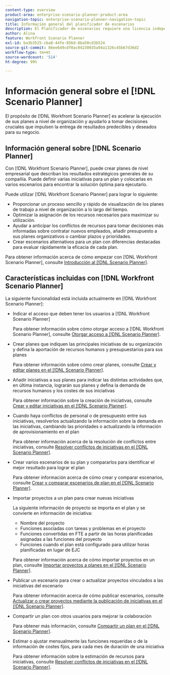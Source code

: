```yaml
---
content-type: overview
product-area: enterprise-scenario-planner-product-area
navigation-topic: enterprise-scenario-planner-navigation-topic
title: Información general del planificador de escenarios
description: El Planificador de escenarios requiere una licencia independiente, además de la licencia de Adobe Workfront.
author: Alina
feature: Workfront Scenario Planner
exl-id: ba3b3525-cba8-44fe-856d-8ba50cd3b524
source-git-commit: 86ee649cdf0ac04230035a94a1326c45b67d36d2
workflow-type: tm+mt
source-wordcount: '514'
ht-degree: 99%

---
```


# Información general sobre el [!DNL Scenario Planner]

<!-- Audited: 1/2024 -->

El propósito de [!DNL Workfront Scenario Planner] es acelerar la ejecución de sus planes a nivel de organización y ayudarlo a tomar decisiones cruciales que impulsen la entrega de resultados predecibles y deseados para su negocio.

## Información general sobre [!DNL Scenario Planner]

Con [!DNL Workfront Scenario Planner], puede crear planes de nivel empresarial que describan los resultados estratégicos generales de su compañía. Puede definir varias iniciativas para un plan y colocarlas en varios escenarios para encontrar la solución óptima para ejecutarlo.

Puede utilizar [!DNL Workfront Scenario Planner] para lograr lo siguiente:

* Proporcionar un proceso sencillo y rápido de visualización de los planes de trabajo a nivel de organización a lo largo del tiempo.
* Optimizar la asignación de los recursos necesarios para maximizar su utilización.
* Ayudar a anticipar los conflictos de recursos para tomar decisiones más informadas sobre contratar nuevos empleados, añadir presupuesto a sus planes organizativos o cambiar plazos y prioridades.
* Crear escenarios alternativos para un plan con diferencias destacadas para evaluar rápidamente la eficacia de cada plan.

Para obtener información acerca de cómo empezar con [!DNL Workfront Scenario Planner], consulte [Introducción al  [!DNL Scenario Planner]](../scenario-planner/get-started-with-scenario-planning.md).

## Características incluidas con [!DNL Workfront Scenario Planner]

La siguiente funcionalidad está incluida actualmente en [!DNL Workfront Scenario Planner]:

* Indicar el acceso que deben tener los usuarios a [!DNL Workfront Scenario Planner]

  Para obtener información sobre cómo otorgar acceso a [!DNL Workfront Scenario Planner], consulte [Otorgar acceso a  [!DNL Scenario Planner]](../administration-and-setup/add-users/configure-and-grant-access/grant-access-sp.md).

* Crear planes que indiquen las principales iniciativas de su organización y defina la aportación de recursos humanos y presupuestarios para sus planes

  Para obtener información sobre cómo crear planes, consulte [Crear y editar planes en el  [!DNL Scenario Planner]](../scenario-planner/create-and-edit-plans.md).

* Añadir iniciativas a sus planes para indicar las distintas actividades que, en última instancia, lograrán sus planes y defina la demanda de recursos humanos y los costes de sus iniciativas

  Para obtener información sobre la creación de iniciativas, consulte [Crear y editar iniciativas en el  [!DNL Scenario Planner]](../scenario-planner/create-and-edit-initiatives.md).

* Cuando haya conflictos de personal o de presupuesto entre sus iniciativas, resolverlos actualizando la información sobre la demanda en las iniciativas, cambiando las prioridades o actualizando la información de aprovisionamiento en el plan

  Para obtener información acerca de la resolución de conflictos entre iniciativas, consulte [Resolver conflictos de iniciativas en el  [!DNL Scenario Planner]](../scenario-planner/resolve-conflicts-in-sp.md).

* Crear varios escenarios de su plan y compararlos para identificar el mejor resultado para lograr el plan

  Para obtener información acerca de cómo crear y comparar escenarios, consulte [Crear y comparar escenarios de plan en el  [!DNL Scenario Planner]](../scenario-planner/create-and-compare-scenarios-for-a-plan.md).

* Importar proyectos a un plan para crear nuevas iniciativas

  La siguiente información de proyecto se importa en el plan y se convierte en información de iniciativa:

   * Nombre del proyecto
   * Funciones asociadas con tareas y problemas en el proyecto
   * Funciones convertidas en FTE a partir de las horas planificadas asignadas a las funciones del proyecto
   * Funciones cuando el plan está configurado para utilizar horas planificadas en lugar de EJC

  Para obtener información acerca de cómo importar proyectos en un plan, consulte [Importar proyectos a planes en el  [!DNL Scenario Planner]](../scenario-planner/import-projects-to-plans.md).

* Publicar un escenario para crear o actualizar proyectos vinculados a las iniciativas del escenario

  Para obtener información acerca de cómo publicar escenarios, consulte [Actualizar o crear proyectos mediante la publicación de iniciativas en el  [!DNL Scenario Planner]](../scenario-planner/publish-scenarios-update-projects.md).

* Compartir un plan con otros usuarios para mejorar la colaboración

  Para obtener más información, consulte [Compartir un plan en el  [!DNL Scenario Planner]](../scenario-planner/share-a-plan.md).

* Estimar o ajustar mensualmente las funciones requeridas o de la información de costes fijos, para cada mes de duración de una iniciativa

  Para obtener información sobre la estimación de recursos para iniciativas, consulte [Resolver conflictos de iniciativas en el  [!DNL Scenario Planner]](../scenario-planner/resolve-conflicts-in-sp.md).
